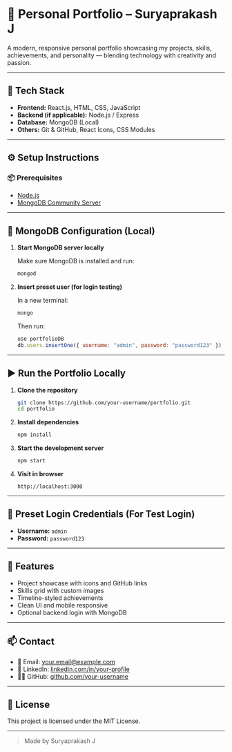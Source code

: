 # 💼 Personal Portfolio – Suryaprakash J

A modern, responsive personal portfolio showcasing my projects, skills, achievements, and personality — blending technology with creativity and passion.

---

## 🚀 Tech Stack

- **Frontend:** React.js, HTML, CSS, JavaScript
- **Backend (if applicable):** Node.js / Express
- **Database:** MongoDB (Local)
- **Others:** Git & GitHub, React Icons, CSS Modules

---

## ⚙️ Setup Instructions

### 📦 Prerequisites

- [Node.js](https://nodejs.org/)
- [MongoDB Community Server](https://www.mongodb.com/try/download/community)

---

## 🧩 MongoDB Configuration (Local)

1. **Start MongoDB server locally**

   Make sure MongoDB is installed and run:

   ```bash
   mongod
   ```

2. **Insert preset user (for login testing)**

   In a new terminal:

   ```bash
   mongo
   ```

   Then run:

   ```js
   use portfolioDB
   db.users.insertOne({ username: "admin", password: "password123" })
   ```

---

## ▶️ Run the Portfolio Locally

1. **Clone the repository**

   ```bash
   git clone https://github.com/your-username/portfolio.git
   cd portfolio
   ```

2. **Install dependencies**

   ```bash
   npm install
   ```

3. **Start the development server**

   ```bash
   npm start
   ```

4. **Visit in browser**

   ```
   http://localhost:3000
   ```

---

## 🔐 Preset Login Credentials (For Test Login)

- **Username:** `admin`  
- **Password:** `password123`

---

## 🧠 Features

- Project showcase with icons and GitHub links  
- Skills grid with custom images  
- Timeline-styled achievements  
- Clean UI and mobile responsive  
- Optional backend login with MongoDB

---

## 📫 Contact

- 📧 Email: your.email@example.com  
- 🔗 LinkedIn: [linkedin.com/in/your-profile](https://linkedin.com/in/your-profile)  
- 🧑‍💻 GitHub: [github.com/your-username](https://github.com/your-username)

---

## 📜 License

This project is licensed under the MIT License.

---

> Made by Suryaprakash J
